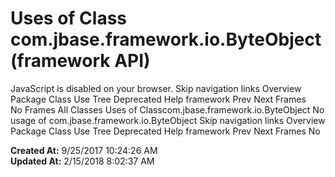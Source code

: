 # Uses of Class com.jbase.framework.io.ByteObject (framework   API)

JavaScript is disabled on your browser. Skip navigation links Overview Package Class Use Tree Deprecated Help framework Prev Next Frames No Frames All Classes Uses of Classcom.jbase.framework.io.ByteObject No usage of com.jbase.framework.io.ByteObject Skip navigation links Overview Package Class Use Tree Deprecated Help framework Prev Next Frames No  

**Created At:** 9/25/2017 10:24:26 AM  
**Updated At:** 2/15/2018 8:02:37 AM  


